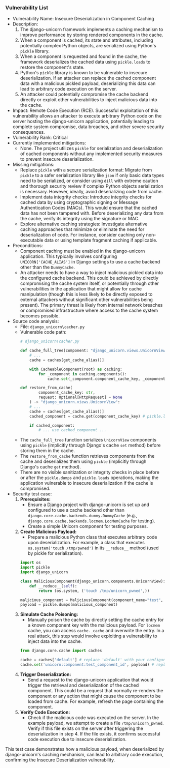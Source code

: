 ### Vulnerability List

- Vulnerability Name: Insecure Deserialization in Component Caching
- Description:
    1. The django-unicorn framework implements a caching mechanism to improve performance by storing rendered components in the cache.
    2. When a component is cached, its state and attributes, including potentially complex Python objects, are serialized using Python's `pickle` library.
    3. When a component is requested and found in the cache, the framework deserializes the cached data using `pickle.loads` to restore the component's state.
    4. Python's `pickle` library is known to be vulnerable to insecure deserialization. If an attacker can replace the cached component data with a malicious pickled payload, deserializing this data can lead to arbitrary code execution on the server.
    5. An attacker could potentially compromise the cache backend directly or exploit other vulnerabilities to inject malicious data into the cache.
- Impact: Remote Code Execution (RCE). Successful exploitation of this vulnerability allows an attacker to execute arbitrary Python code on the server hosting the django-unicorn application, potentially leading to complete system compromise, data breaches, and other severe security consequences.
- Vulnerability Rank: Critical
- Currently implemented mitigations:
    - None. The project utilizes `pickle` for serialization and deserialization of cached components without any implemented security measures to prevent insecure deserialization.
- Missing mitigations:
    - Replace `pickle` with a secure serialization format: Migrate from `pickle` to a safer serialization library like `json` if only basic data types need to be serialized, or consider using `dill` with extreme caution and thorough security review if complex Python objects serialization is necessary. However, ideally, avoid deserializing code from cache.
    - Implement data integrity checks: Introduce integrity checks for cached data by using cryptographic signing or Message Authentication Codes (MACs). This would ensure that the cached data has not been tampered with. Before deserializing any data from the cache, verify its integrity using the signature or MAC.
    - Explore alternative caching strategies: Investigate alternative caching approaches that minimize or eliminate the need for deserialization of code. For instance, consider caching only non-executable data or using template fragment caching if applicable.
- Preconditions:
    - Component caching must be enabled in the django-unicorn application. This typically involves configuring `UNICORN['CACHE_ALIAS']` in Django settings to use a cache backend other than the `DummyCache`.
    - An attacker needs to have a way to inject malicious pickled data into the configured cache backend. This could be achieved by directly compromising the cache system itself, or potentially through other vulnerabilities in the application that might allow for cache manipulation (though this is less likely to be directly exposed to external attackers without significant other vulnerabilities being present). The primary threat is likely from internal network breaches or compromised infrastructure where access to the cache system becomes possible.
- Source code analysis:
    - File: `django_unicorn\cacher.py`
    - Vulnerable code path:
        ```python
        # django_unicorn\cacher.py

        def cache_full_tree(component: "django_unicorn.views.UnicornView"):
            # ...
            cache = caches[get_cache_alias()]

            with CacheableComponent(root) as caching:
                for _component in caching.components():
                    cache.set(_component.component_cache_key, _component) # pickle.dumps is called implicitly during cache.set

        def restore_from_cache(
                component_cache_key: str,
                request: Optional[HttpRequest] = None
            ) -> "django_unicorn.views.UnicornView":
            # ...
            cache = caches[get_cache_alias()]
            cached_component = cache.get(component_cache_key) # pickle.loads is called implicitly during cache.get

            if cached_component:
                # ... use cached_component ...
        ```
    - The `cache_full_tree` function serializes `UnicornView` components using `pickle` (implicitly through Django's cache `set` method) before storing them in the cache.
    - The `restore_from_cache` function retrieves components from the cache and deserializes them using `pickle` (implicitly through Django's cache `get` method).
    - There are no visible sanitization or integrity checks in place before or after the `pickle.dumps` and `pickle.loads` operations, making the application vulnerable to insecure deserialization if the cache is compromised.
- Security test case:
    1. **Prerequisites:**
        - Ensure a Django project with django-unicorn is set up and configured to use a cache backend other than `django.core.cache.backends.dummy.DummyCache` (e.g., `django.core.cache.backends.locmem.LocMemCache` for testing).
        - Create a simple Unicorn component for testing purposes.
    2. **Create Malicious Payload:**
        - Prepare a malicious Python class that executes arbitrary code upon deserialization. For example, a class that executes `os.system('touch /tmp/pwned')` in its `__reduce__` method (used by pickle for serialization).
        ```python
        import os
        import pickle
        import django_unicorn

        class MaliciousComponent(django_unicorn.components.UnicornView): # inherit from UnicornView to be cacheable
            def __reduce__(self):
                return (os.system, ('touch /tmp/unicorn_pwned',))

        malicious_component = MaliciousComponent(component_name="test", component_id="malicious_component")
        payload = pickle.dumps(malicious_component)
        ```
    3. **Simulate Cache Poisoning:**
        - Manually poison the cache by directly setting the cache entry for a known component key with the malicious payload. For `locmem` cache, you can access `cache._cache` and overwrite the entry. In a real attack, this step would involve exploiting a vulnerability to inject data into the cache.
        ```python
        from django.core.cache import caches

        cache = caches['default'] # replace 'default' with your configured cache alias
        cache.set('unicorn:component:test_component_id', payload) # replace 'test_component_id' with a known component id
        ```
    4. **Trigger Deserialization:**
        - Send a request to the django-unicorn application that would trigger the retrieval and deserialization of the cached component. This could be a request that normally re-renders the component or any action that might cause the component to be loaded from cache. For example, refresh the page containing the component.
    5. **Verify Code Execution:**
        - Check if the malicious code was executed on the server. In the example payload, we attempt to create a file `/tmp/unicorn_pwned`. Verify if this file exists on the server after triggering the deserialization in step 4. If the file exists, it confirms successful code execution due to insecure deserialization.

This test case demonstrates how a malicious payload, when deserialized by django-unicorn's caching mechanism, can lead to arbitrary code execution, confirming the Insecure Deserialization vulnerability.
